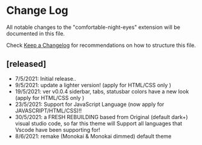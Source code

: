 # Change Log

All notable changes to the "comfortable-night-eyes" extension will be documented in this file.

Check [Keep a Changelog](http://keepachangelog.com/) for recommendations on how to structure this file.

## [released]

- 7/5/2021: Initial release..
- 9/5/2021: update a lighter version! (apply for HTML/CSS only )
- 19/5/2021: ver v0.0.4 siderbar, tabs, statusbar colors have a new look (apply for HTML/CSS only )
- 23/5/2021: Support for JavaScript Language (now apply for JAVASCRIPT/HTML/CSS)!!
- 30/5/2021: a FRESH REBUILDING based from Original (default dark+) visual studio code, so far this theme will Support all languages that Vscode have been supporting for!
- 8/6/2021: remake (Monokai & Monokai dimmed) default theme

